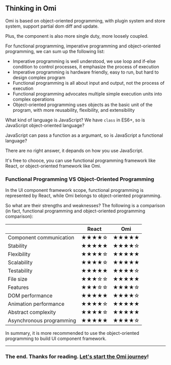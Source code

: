 ## Thinking in Omi

Omi is based on object-oriented programming, with plugin system and store system, support partial dom diff and update.

Plus, the component is also more single duty, more loosely coupled.

For functional programming, imperative programming and object-oriented programming, we can sum up the following list:

- Imperative programming is well understood, we use loop and if-else condition to control processes, it emphasize the process of execution
- Imperative programming is hardware friendly, easy to run, but hard to design complex program
- Functional programming is all about input and output, not the process of execution
- Functional programming advocates multiple simple execution units into complex operations
- Object-oriented programming uses objects as the basic unit of the program, with more reusability, flexibility, and extensibility

What kind of language is JavaScript? We have `class` in ES6+, so is JavaScript object-oriented language?

JavaScript can pass a function as a argumant, so is JavaScript a functional language?

There are no right answer, it depands on how you use JavaScript.

It's free to chooce, you can use functional programming framework like React, or object-oriented framework like Omi.  

### Functional Programming VS Object-Oriented Programming

In the UI component framework scope, functional programming is represented by React, while Omi belongs to object-oriented programming.

So what are their strengths and weaknesses? The following is a comparison (in fact, functional programming and object-oriented programming comparison):

|    | React        | Omi  |
| ------------- |:-------------:|:-----:|
| Component communication  | ★★★★☆| ★★★★★ |
| Stability    | ★★★★★    |   ★★★★☆ |
| Flexibility  | ★★★★☆| ★★★★★ |
| Scalability | ★★★★☆     |   ★★★★★ |
| Testability | ★★★★★     |   ★★★★☆ |
| File size | ★★★☆☆    |   ★★★★★ |
| Features | ★★★☆☆    |   ★★★★☆ |
| DOM performance | ★★★★★    |   ★★★★☆ |
| Animation performance | ★★★★☆    |   ★★★★★ |
| Abstract complexity | ★★★★☆    |   ★★★★★ |
| Asynchronous programming | ★★★★★    |   ★★★★☆ |

In summary, it is more recommended to use the object-oriented programming to build UI component framework.

<hr/>

### The end. Thanks for reading. [Let's start the Omi journey](https://github.com/AlloyTeam/omi)!
